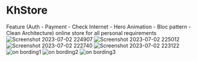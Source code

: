 # KhStore
Feature (Auth - Payment - Check Internet - Hero Animation - Bloc pattern - Clean Architecture)
online store for all personal requirements
![Screenshot 2023-07-02 224907](https://github.com/Youssef-Khorshed/KhStore/assets/66167521/2628237a-7cfc-4f50-9ea1-992b21ed2d06)
![Screenshot 2023-07-02 225012](https://github.com/Youssef-Khorshed/KhStore/assets/66167521/90fba58d-857e-41d7-8c45-9d8e6201a840)
![Screenshot 2023-07-02 222740](https://github.com/Youssef-Khorshed/KhStore/assets/66167521/e97450ea-bce0-44ed-8ba4-49963cb5dd38)
![Screenshot 2023-07-02 223122](https://github.com/Youssef-Khorshed/KhStore/assets/66167521/37251734-ce0a-4bb1-951e-48fb816dec88)
![on bording1](https://user-images.githubusercontent.com/66167521/194730810-07744b4d-1720-4fce-aeab-fe89fac7de0e.png)
![on bording2](https://user-images.githubusercontent.com/66167521/194730806-7afe2e8f-3061-4387-bc35-e227fd3d2332.png)
![on bording3](https://user-images.githubusercontent.com/66167521/194730808-76c909b6-a798-4a7c-879d-d80fa0a8d313.png)


